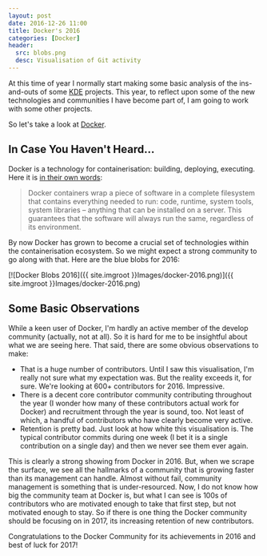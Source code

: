 ```yaml
---
layout: post
date: 2016-12-26 11:00
title: Docker's 2016
categories: [Docker]
header:
  src: blobs.png
  desc: Visualisation of Git activity
---
```

At this time of year I normally start making some basic analysis of
the ins-and-outs of some [KDE](http://www.kde.org) projects. This
year, to reflect upon some of the new technologies and communities I
have become part of, I am going to work with some other projects.

So let's take a look at [Docker](http://www.docker.com).

## In Case You Haven't Heard...

Docker is a technology for containerisation: building, deploying,
executing. Here it is [in their own
words](https://www.docker.com/what-docker):

> Docker containers wrap a piece of software in a complete filesystem
> that contains everything needed to run: code, runtime, system tools,
> system libraries – anything that can be installed on a server. This
> guarantees that the software will always run the same, regardless of
> its environment.

By now Docker has grown to become a crucial set of technologies within
the containerisation ecosystem. So we might expect a strong community
to go along with that. Here are the blue blobs for 2016:

[![Docker Blobs 2016]({{ site.imgroot }}Images/docker-2016.png)]({{ site.imgroot }}Images/docker-2016.png)

## Some Basic Observations

While a keen user of Docker, I'm hardly an active member of the
develop community (actually, not at all). So it is hard for me to be
insightful about what we are seeing here. That said, there are some
obvious observations to make:

- That is a huge number of contributors. Until I saw this visualisation, I'm really not sure what my expectation was. But the reality exceeds it, for sure. We're looking at 600+ contributors for 2016. Impressive.
- There is a decent core contributor community contributing throughout
  the year (I wonder how many of these contributors actual work for
  Docker) and recruitment through the year is sound, too. Not least of
  which, a handful of contributors who have clearly become very
  active.
- Retention is pretty bad. Just look at how white this visualisation
  is. The typical contributor commits during one week (I bet it is a
  single contribution on a single day) and then we never see them ever
  again.

This is clearly a strong showing from Docker in 2016. But, when we
scrape the surface, we see all the hallmarks of a community that is
growing faster than its management can handle. Almost without fail,
community management is something that is under-resourced. Now, I do
not know how big the community team at Docker is, but what I can see
is 100s of contributors who are motivated enough to take that first
step, but not motivated enough to stay. So if there is one thing the
Docker community should be focusing on in 2017, its increasing
retention of new contributors.

Congratulations to the Docker Community for its achievements in 2016
and best of luck for 2017!
